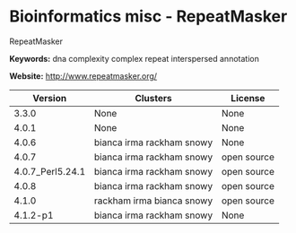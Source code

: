 # Bioinformatics misc - RepeatMasker

RepeatMasker

**Keywords:** dna complexity complex repeat interspersed annotation

**Website:** <http://www.repeatmasker.org/>

| Version | Clusters | License |
| ------- | -------- | ------- |
| 3.3.0 | None | None |
| 4.0.1 | None | None |
| 4.0.6 | bianca irma rackham snowy | None |
| 4.0.7 | bianca irma rackham snowy | open source |
| 4.0.7_Perl5.24.1 | bianca irma rackham snowy | open source |
| 4.0.8 | bianca irma rackham snowy | open source |
| 4.1.0 | rackham irma bianca snowy | open source |
| 4.1.2-p1 | bianca irma rackham snowy | None |
